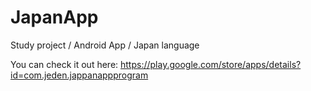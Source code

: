 # JapanApp
Study project / Android App / Japan language

You can check it out here:
https://play.google.com/store/apps/details?id=com.jeden.jappanappprogram
